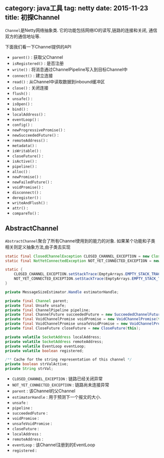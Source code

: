 category: java工具
tag: netty
date: 2015-11-23
title: 初探Channel
---
`Channel`是Netty网络抽象类. 它的功能包括网络IO的读写,链路的连接和关闭, 通信双方的通信地址等.

下面我们看一下Channel提供的API
* `parent()` : 获取父Channel
* `isRegistered()` : 是否注册
* `write()` : 将消息通过ChannelPipeline写入到目标Channel中
* `connect()` : 建立连接
* `read()` : 从Channel中读取数据到inbound缓冲区
* `close()` : 关闭连接
* `flush()` : 
* `unsafe()` : 
* `isOpen()` : 
* `bind()` : 
* `localAddress()` : 
* `eventLoop()` : 
* `config()` : 
* `newProgressivePromise()` : 
* `newSucceededFuture()` : 
* `remoteAddress()` : 
* `metadata()` : 
* `isWritable()` : 
* `closeFuture()` : 
* `isActive()` : 
* `pipeline()` : 
* `alloc()` : 
* `newPromise()` : 
* `newFailedFuture()` : 
* `voidPromise()` : 
* `disconnect()` : 
* `deregister()` : 
* `writeAndFlush()` : 
* `attr()` : 
* `compareTo()` :

## AbstractChannel
`AbstractChannel`聚合了所有Channel使用到的能力的对象. 如果某个功能和子类相关则定义抽象方法,由子类去实现
```java
static final ClosedChannelException CLOSED_CHANNEL_EXCEPTION = new ClosedChannelException();
static final NotYetConnectedException NOT_YET_CONNECTED_EXCEPTION = new NotYetConnectedException();

static {
    CLOSED_CHANNEL_EXCEPTION.setStackTrace(EmptyArrays.EMPTY_STACK_TRACE);
    NOT_YET_CONNECTED_EXCEPTION.setStackTrace(EmptyArrays.EMPTY_STACK_TRACE);
}

private MessageSizeEstimator.Handle estimatorHandle;

private final Channel parent;
private final Unsafe unsafe;
private final ChannelPipeline pipeline;
private final ChannelFuture succeededFuture = new SucceededChannelFuture(this, null);
private final VoidChannelPromise voidPromise = new VoidChannelPromise(this, true);
private final VoidChannelPromise unsafeVoidPromise = new VoidChannelPromise(this, false);
private final CloseFuture closeFuture = new CloseFuture(this);

private volatile SocketAddress localAddress;
private volatile SocketAddress remoteAddress;
private volatile EventLoop eventLoop;
private volatile boolean registered;

/** Cache for the string representation of this channel */
private boolean strValActive;
private String strVal;
```
* `CLOSED_CHANNEL_EXCEPTION` : 链路已经关闭异常
* `NOT_YET_CONNECTED_EXCEPTION` : 链路尚未连接异常
* `parent` : 该Channel的父Channel
* `estimatorHandle` : 用于预测下一个报文的大小.
* `unsafe` : 
* `pipeline` : 
* `succeededFuture` : 
* `voidPromise` : 
* `unsafeVoidPromise` : 
* `closeFuture` : 
* `localAddress` : 
* `remoteAddress` : 
* `eventLoop` : 该Channel注册到的EventLoop
* `registered` :  

